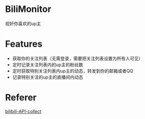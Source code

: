 # BiliMonitor
视奸你喜欢的up主
# Features
 - 获取你的关注列表（无需登录，需要把关注列表设置为所有人可见）
 - 定时记录关注列表内的up主的粉丝数
 - 定时获取特别关注列表内up主的动态，转发到你的邮箱或者QQ
 - 记录特别关注的up主的直播间内动态

# Referer
[bilibili-API-collect](https://github.com/SocialSisterYi/bilibili-API-collect)